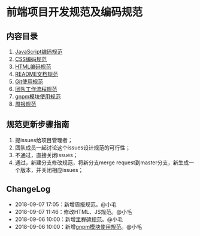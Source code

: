 # 前端项目开发规范及编码规范

## 内容目录

 1. [JavaScript编码规范](./javascript)
 1. [CSS编码规范](./css)
 1. [HTML编码规范](./html)
 1. [README文档规范](./readme)
 1. [Git使用规范](./git)
 1. [团队工作流程规范](./workflow)
 1. [gnpm模块使用规范](./gnpm)
 1. [周报规范](./weekly)


## 规范更新步骤指南

 1. 提issues给项目管理者；
 2. 团队成员一起讨论这个issues设计规范的可行性；
 3. 不通过，直接关闭issues；
 4. 通过，新建分支修改规范，将新分支merge request到master分支，新生成一个版本，并关闭相应issues；


## ChangeLog

* 2018-09-07 17:05：新增周报规范。@小毛
* 2018-09-07 11:46：修改HTML、JS规范。@小毛
* 2018-09-06 10:00：新增[里程碑规范](./workflow)。@小毛
* 2018-09-06 10:00：新增[gnpm模块使用规范](./gnpm)。@小毛